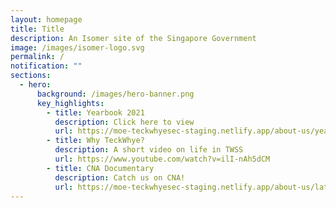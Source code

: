 ```yaml
---
layout: homepage
title: Title
description: An Isomer site of the Singapore Government
image: /images/isomer-logo.svg
permalink: /
notification: ""
sections:
  - hero:
      background: /images/hero-banner.png
      key_highlights:
        - title: Yearbook 2021
          description: Click here to view
          url: https://moe-teckwhyesec-staging.netlify.app/about-us/yearbook-2021/permalink
        - title: Why TeckWhye?
          description: A short video on life in TWSS
          url: https://www.youtube.com/watch?v=ilI-nAh5dCM
        - title: CNA Documentary
          description: Catch us on CNA!
          url: https://moe-teckwhyesec-staging.netlify.app/about-us/latest-happenings/cna-documentary/permalink
---
```


